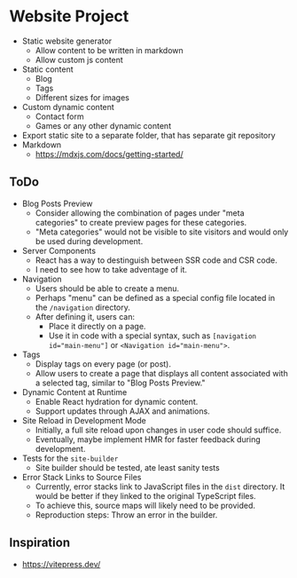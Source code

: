 # Website Project

- Static website generator
  - Allow content to be written in markdown
  - Allow custom js content
- Static content
  - Blog
  - Tags
  - Different sizes for images
- Custom dynamic content
  - Contact form
  - Games or any other dynamic content
- Export static site to a separate folder, that has separate git repository
- Markdown
  - https://mdxjs.com/docs/getting-started/

## ToDo

- Blog Posts Preview
  - Consider allowing the combination of pages under "meta categories" to create preview pages for these categories.
  - "Meta categories" would not be visible to site visitors and would only be used during development.
- Server Components
  - React has a way to destinguish between SSR code and CSR code.
  - I need to see how to take adventage of it.
- Navigation
  - Users should be able to create a menu.
  - Perhaps "menu" can be defined as a special config file located in the `/navigation` directory.
  - After defining it, users can:
    - Place it directly on a page.
    - Use it in code with a special syntax, such as `[navigation id="main-menu"]` or `<Navigation id="main-menu">`.
- Tags
  - Display tags on every page (or post).
  - Allow users to create a page that displays all content associated with a selected tag, similar to "Blog Posts Preview."
- Dynamic Content at Runtime
  - Enable React hydration for dynamic content.
  - Support updates through AJAX and animations.
- Site Reload in Development Mode
  - Initially, a full site reload upon changes in user code should suffice.
  - Eventually, maybe implement HMR for faster feedback during development.
- Tests for the `site-builder`
  - Site builder should be tested, ate least sanity tests
- Error Stack Links to Source Files
  - Currently, error stacks link to JavaScript files in the `dist` directory. It would be better if they linked to the original TypeScript files.
  - To achieve this, source maps will likely need to be provided.
  - Reproduction steps: Throw an error in the builder.

## Inspiration

- https://vitepress.dev/
